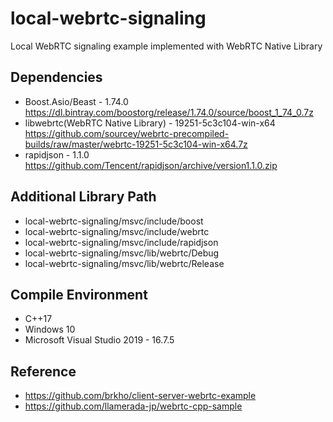 # local-webrtc-signaling
Local WebRTC signaling example implemented with WebRTC Native Library

## Dependencies
* Boost.Asio/Beast - 1.74.0
https://dl.bintray.com/boostorg/release/1.74.0/source/boost_1_74_0.7z
* libwebrtc(WebRTC Native Library) - 19251-5c3c104-win-x64
https://github.com/sourcey/webrtc-precompiled-builds/raw/master/webrtc-19251-5c3c104-win-x64.7z
* rapidjson - 1.1.0
https://github.com/Tencent/rapidjson/archive/version1.1.0.zip

## Additional Library Path
* local-webrtc-signaling/msvc/include/boost
* local-webrtc-signaling/msvc/include/webrtc
* local-webrtc-signaling/msvc/include/rapidjson
* local-webrtc-signaling/msvc/lib/webrtc/Debug
* local-webrtc-signaling/msvc/lib/webrtc/Release

## Compile Environment
* C++17
* Windows 10
* Microsoft Visual Studio 2019 - 16.7.5

## Reference
* https://github.com/brkho/client-server-webrtc-example
* https://github.com/llamerada-jp/webrtc-cpp-sample
